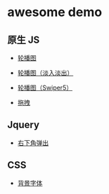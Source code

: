 awesome demo
============

## 原生 JS

- [轮播图](https://0x0ffff.github.io/awesome-demo/scroll-view/)

- [轮播图（淡入淡出）](https://0x0ffff.github.io/awesome-demo/scroll-view-opacity/)

- [轮播图（Swiper5）](https://0x0ffff.github.io/awesome-demo/swiper-js/)

- [拖拽](https://0x0ffff.github.io/awesome-demo/drag-box/)

## Jquery

- [右下角弹出](https://0x0ffff.github.io/awesome-demo/ad-jquery/)

## CSS

- [背景字体](https://0x0ffff.github.io/awesome-demo/background-font/)
